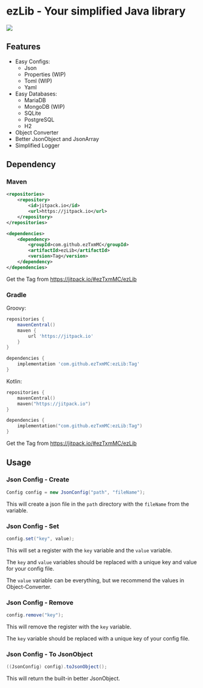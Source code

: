 # ezLib - Your simplified Java library

[![](https://jitpack.io/v/ezTxmMC/ezLib.svg)](https://jitpack.io/#ezTxmMC/ezLib)

## Features

- Easy Configs:
  - Json
  - Properties (WIP)
  - Toml (WIP)
  - Yaml
- Easy Databases:
  - MariaDB
  - MongoDB (WIP)
  - SQLite
  - PostgreSQL
  - H2
- Object Converter
- Better JsonObject and JsonArray
- Simplified Logger

## Dependency

### Maven

```xml
<repositories>
    <repository>
        <id>jitpack.io</id>
        <url>https://jitpack.io</url>
    </repository>
</repositories>

<dependencies>
    <dependency>
        <groupId>com.github.ezTxmMC</groupId>
        <artifactId>ezLib</artifactId>
        <version>Tag</version>
    </dependency>
</dependencies>
```

Get the Tag from https://jitpack.io/#ezTxmMC/ezLib

### Gradle

Groovy:

```groovy
repositories {
    mavenCentral()
    maven {
        url 'https://jitpack.io'
    }
}

dependencies {
    implementation 'com.github.ezTxmMC:ezLib:Tag'
}
```

Kotlin:

```kotlin
repositories {
    mavenCentral()
    maven("https://jitpack.io")
}

dependencies {
    implementation("com.github.ezTxmMC:ezLib:Tag")
}
```

Get the Tag from https://jitpack.io/#ezTxmMC/ezLib

## Usage

### Json Config - Create

```java
Config config = new JsonConfig("path", "fileName");
```

This will create a json file in the `path` directory with the `fileName` from the variable.

### Json Config - Set

```java
config.set("key", value);
```

This will set a register with the `key` variable and the `value` variable.

The `key` and `value` variables should be replaced with a unique key and value for your config file.

The `value` variable can be everything, but we recommend the values in Object-Converter.

### Json Config - Remove

```java
config.remove("key");
```

This will remove the register with the `key` variable.

The `key` variable should be replaced with a unique key of your config file.

### Json Config - To JsonObject

```java
((JsonConfig) config).toJsonObject();
```

This will return the built-in better JsonObject.
